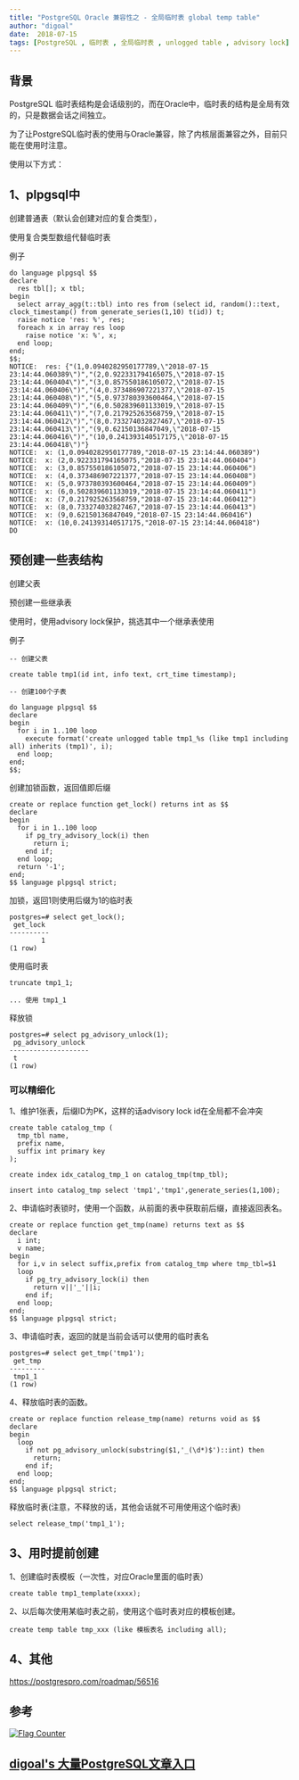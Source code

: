 ```yaml
---
title: "PostgreSQL Oracle 兼容性之 - 全局临时表 global temp table"
author: "digoal"
date:  2018-07-15
tags: [PostgreSQL , 临时表 , 全局临时表 , unlogged table , advisory lock]
---
```

## 背景       
PostgreSQL 临时表结构是会话级别的，而在Oracle中，临时表的结构是全局有效的，只是数据会话之间独立。    
    
为了让PostgreSQL临时表的使用与Oracle兼容，除了内核层面兼容之外，目前只能在使用时注意。    
    
使用以下方式：    
    
## 1、plpgsql中    
    
创建普通表（默认会创建对应的复合类型），    
    
使用复合类型数组代替临时表    
    
    
例子    
    
```    
do language plpgsql $$    
declare    
  res tbl[]; x tbl;    
begin    
  select array_agg(t::tbl) into res from (select id, random()::text, clock_timestamp() from generate_series(1,10) t(id)) t;    
  raise notice 'res: %', res;     
  foreach x in array res loop     
    raise notice 'x: %', x;     
  end loop;      
end;    
$$;    
NOTICE:  res: {"(1,0.0940282950177789,\"2018-07-15 23:14:44.060389\")","(2,0.922331794165075,\"2018-07-15 23:14:44.060404\")","(3,0.857550186105072,\"2018-07-15 23:14:44.060406\")","(4,0.373486907221377,\"2018-07-15 23:14:44.060408\")","(5,0.973780393600464,\"2018-07-15 23:14:44.060409\")","(6,0.502839601133019,\"2018-07-15 23:14:44.060411\")","(7,0.217925263568759,\"2018-07-15 23:14:44.060412\")","(8,0.733274032827467,\"2018-07-15 23:14:44.060413\")","(9,0.62150136847049,\"2018-07-15 23:14:44.060416\")","(10,0.241393140517175,\"2018-07-15 23:14:44.060418\")"}    
NOTICE:  x: (1,0.0940282950177789,"2018-07-15 23:14:44.060389")    
NOTICE:  x: (2,0.922331794165075,"2018-07-15 23:14:44.060404")    
NOTICE:  x: (3,0.857550186105072,"2018-07-15 23:14:44.060406")    
NOTICE:  x: (4,0.373486907221377,"2018-07-15 23:14:44.060408")    
NOTICE:  x: (5,0.973780393600464,"2018-07-15 23:14:44.060409")    
NOTICE:  x: (6,0.502839601133019,"2018-07-15 23:14:44.060411")    
NOTICE:  x: (7,0.217925263568759,"2018-07-15 23:14:44.060412")    
NOTICE:  x: (8,0.733274032827467,"2018-07-15 23:14:44.060413")    
NOTICE:  x: (9,0.62150136847049,"2018-07-15 23:14:44.060416")    
NOTICE:  x: (10,0.241393140517175,"2018-07-15 23:14:44.060418")    
DO    
```    
    
## 预创建一些表结构    
    
创建父表    
    
预创建一些继承表    
    
使用时，使用advisory lock保护，挑选其中一个继承表使用    
    
例子    
    
```    
-- 创建父表    
    
create table tmp1(id int, info text, crt_time timestamp);    
    
-- 创建100个子表    
    
do language plpgsql $$    
declare    
begin    
  for i in 1..100 loop    
    execute format('create unlogged table tmp1_%s (like tmp1 including all) inherits (tmp1)', i);    
  end loop;    
end;    
$$;    
```    
    
创建加锁函数，返回值即后缀    
    
```    
create or replace function get_lock() returns int as $$    
declare    
begin    
  for i in 1..100 loop    
    if pg_try_advisory_lock(i) then    
      return i;    
    end if;    
  end loop;    
  return '-1';    
end;    
$$ language plpgsql strict;    
```    
    
加锁，返回1则使用后缀为1的临时表    
    
```    
postgres=# select get_lock();    
 get_lock     
----------    
        1    
(1 row)    
```    
    
使用临时表    
    
```    
truncate tmp1_1;    
    
... 使用 tmp1_1    
```    
    
    
释放锁    
    
```    
postgres=# select pg_advisory_unlock(1);    
 pg_advisory_unlock     
--------------------    
 t    
(1 row)    
```    
    
### 可以精细化    
    
1、维护1张表，后缀ID为PK，这样的话advisory lock id在全局都不会冲突    
    
```    
create table catalog_tmp (    
  tmp_tbl name,    
  prefix name,    
  suffix int primary key    
);    
    
create index idx_catalog_tmp_1 on catalog_tmp(tmp_tbl);    
```    
    
```    
insert into catalog_tmp select 'tmp1','tmp1',generate_series(1,100);    
```    
    
2、申请临时表锁时，使用一个函数，从前面的表中获取前后缀，直接返回表名。    
    
```    
create or replace function get_tmp(name) returns text as $$    
declare    
  i int;    
  v name;    
begin    
  for i,v in select suffix,prefix from catalog_tmp where tmp_tbl=$1     
  loop    
    if pg_try_advisory_lock(i) then    
      return v||'_'||i;    
    end if;    
  end loop;    
end;    
$$ language plpgsql strict;    
```    
    
3、申请临时表，返回的就是当前会话可以使用的临时表名    
    
```    
postgres=# select get_tmp('tmp1');    
 get_tmp     
---------    
 tmp1_1    
(1 row)    
```    
    
4、释放临时表的函数。   
    
```    
create or replace function release_tmp(name) returns void as $$  
declare  
begin  
  loop  
    if not pg_advisory_unlock(substring($1,'_(\d*)$')::int) then  
      return;  
    end if;  
  end loop;  
end;  
$$ language plpgsql strict;  
```    
  
释放临时表(注意，不释放的话，其他会话就不可用使用这个临时表)    
  
```  
select release_tmp('tmp1_1');  
```  
    
## 3、用时提前创建    
1、创建临时表模板（一次性，对应Oracle里面的临时表）  
  
```
create table tmp1_template(xxxx);
```
  
2、以后每次使用某临时表之前，使用这个临时表对应的模板创建。   
    
```    
create temp table tmp_xxx (like 模板表名 including all);    
```    
      
## 4、其他    
    
https://postgrespro.com/roadmap/56516    
    
## 参考    
    
    
  
  
<a rel="nofollow" href="http://info.flagcounter.com/h9V1"  ><img src="http://s03.flagcounter.com/count/h9V1/bg_FFFFFF/txt_000000/border_CCCCCC/columns_2/maxflags_12/viewers_0/labels_0/pageviews_0/flags_0/"  alt="Flag Counter"  border="0"  ></a>  
  
  
  
  
  
  
## [digoal's 大量PostgreSQL文章入口](https://github.com/digoal/blog/blob/master/README.md "22709685feb7cab07d30f30387f0a9ae")
  
